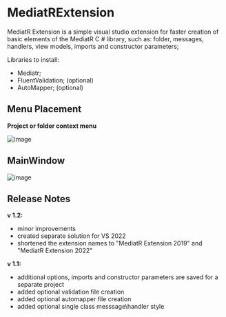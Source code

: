 # MediatRExtension
MediatR Extension is a simple visual studio extension for faster creation of basic elements of the MediatR C # library, such as: folder, messages, handlers, view models, imports and constructor parameters;

Libraries to install:
- Mediatr;
- FluentValidation; (optional)
- AutoMapper; (optional)

## **Menu Placement**
**Project or folder context menu**

![image](https://user-images.githubusercontent.com/22410525/119981127-f1230a00-bfc5-11eb-8d5b-776d12ef47db.png)

## **MainWindow**
![image](https://user-images.githubusercontent.com/22410525/119981173-fed88f80-bfc5-11eb-8065-4ff2c0f7fdf9.png)

## Release Notes

**v 1.2:**
 - minor improvements
 - created separate solution for VS 2022
 - shortened the extension names to "MediatR Extension 2019" and "MediatR Extension 2022"

**v 1.1:**
 - additional options, imports and constructor parameters are saved for a separate project
 - added optional validation file creation
 - added optional automapper file creation
 - added optional single class messsage\handler style
